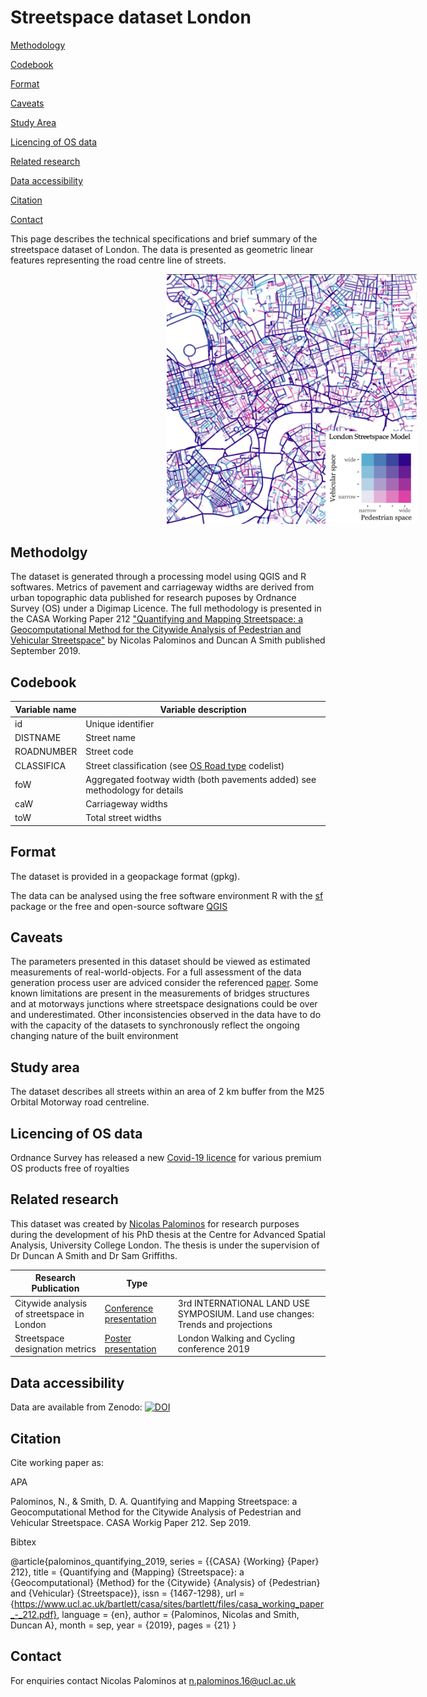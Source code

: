 # Streetspace dataset London

[Methodology](https://github.com/npalomin/streetspace_dataset_ldn#methodolgy)

[Codebook](https://github.com/npalomin/streetspace_dataset_ldn#codebook)

[Format](https://github.com/npalomin/streetspace_dataset_ldn#format)

[Caveats](https://github.com/npalomin/streetspace_dataset_ldn#caveats)

[Study Area](https://github.com/npalomin/streetspace_dataset_ldn#study-area)

[Licencing of OS data](https://github.com/npalomin/streetspace_dataset_ldn#licencing-of-os-data)

[Related research](https://github.com/npalomin/streetspace_dataset_ldn#related-research)

[Data accessibility](https://github.com/npalomin/streetspace_dataset_ldn#data-accessibility)

[Citation](https://github.com/npalomin/streetspace_dataset_ldn#citation)

[Contact](https://github.com/npalomin/streetspace_dataset_ldn#contact)

This page describes the technical specifications and brief summary of the streetspace dataset of London. The data is presented as geometric linear features representing the road centre line of streets.

<img src="sample.png" width="400" style="margin:0px 250px">

## Methodolgy

The dataset is generated through a processing model using QGIS and R softwares. Metrics of pavement and carriageway widths are derived from urban topographic data published for research puposes by Ordnance Survey (OS) under a Digimap Licence. The full methodology is presented in the CASA Working Paper 212 ["Quantifying and Mapping Streetspace: a Geocomputational Method for the Citywide Analysis of Pedestrian and Vehicular Streetspace"](https://www.ucl.ac.uk/bartlett/casa/publications/2019/sep/casa-working-paper-212) by Nicolas Palominos and Duncan A Smith published September 2019.

## Codebook

| Variable name | Variable description |
|----|----|
|id | Unique identifier |
|DISTNAME | Street name |
|ROADNUMBER | Street code |
|CLASSIFICA | Street classification (see [OS Road type](https://www.ordnancesurvey.co.uk/xml/codelists/map/RoadClassificationTypeOML.xml) codelist)|
|foW | Aggregated footway width (both pavements added) see methodology for details |
|caW | Carriageway widths |
|toW | Total street widths |

## Format

The dataset is provided in a geopackage format (gpkg).

The data can be analysed using the free software environment R with the [sf](https://cran.r-project.org/web/packages/sf/index.html) package or the free and open-source software [QGIS](https://qgis.org/en/site/)

## Caveats

The parameters presented in this dataset should be viewed as estimated measurements of real-world-objects. For a full assessment of the data generation process user are adviced consider the referenced [paper](https://www.ucl.ac.uk/bartlett/casa/publications/2019/sep/casa-working-paper-212). Some known limitations are present in the measurements of bridges structures and at motorways junctions where streetspace designations could be over and underestimated. Other inconsistencies observed in the data have to do with the capacity of the datasets to synchronously reflect the ongoing changing nature of the built environment

## Study area

The dataset describes all streets within an area of 2 km buffer from the M25 Orbital Motorway road centreline.

## Licencing of OS data

Ordnance Survey has released a new [Covid-19 licence](https://www.ordnancesurvey.co.uk/about/covid-19/new-to-os) for various premium OS products free of royalties

## Related research

This dataset was created by [Nicolas Palominos](https://npalomin.github.io/) for research purposes during the development of his PhD thesis at the Centre for Advanced Spatial Analysis, University College London. The thesis is under the supervision of Dr Duncan A Smith and Dr Sam Griffiths.

|Research Publication| Type | |
|--|--|--|
|Citywide analysis of streetspace in London |[Conference presentation](https://www.researchgate.net/publication/337745659_Citywide_analysis_of_streetspace_in_London?channel=doi&linkId=5de83ad9299bf10bc34049c8&showFulltext=true#fullTextFileContent) |3rd INTERNATIONAL LAND USE SYMPOSIUM. Land use changes: Trends and projections |
|Streetspace designation metrics |[Poster presentation](https://drive.google.com/file/d/1RwEJdtj4UGNIczO6PAgMO89gK3Xps9Qn/view) |London Walking and Cycling conference 2019 |

## Data accessibility

Data are available from Zenodo: [![DOI](https://zenodo.org/badge/DOI/10.5281/zenodo.3783807.svg)](https://doi.org/10.5281/zenodo.3783807)

## Citation

Cite working paper as:

APA

Palominos, N., & Smith, D. A. Quantifying and Mapping Streetspace: a Geocomputational Method for the Citywide Analysis of Pedestrian and Vehicular Streetspace. CASA Workig Paper 212. Sep 2019.

Bibtex

@article{palominos_quantifying_2019,
    series = {{CASA} {Working} {Paper} 212},
    title = {Quantifying and {Mapping} {Streetspace}: a {Geocomputational} {Method} for the {Citywide} {Analysis} of {Pedestrian} and {Vehicular} {Streetspace}},
    issn = {1467-1298},
    url = {https://www.ucl.ac.uk/bartlett/casa/sites/bartlett/files/casa_working_paper_-_212.pdf},
    language = {en},
    author = {Palominos, Nicolas and Smith, Duncan A},
    month = sep,
    year = {2019},
    pages = {21}
}

## Contact

For enquiries contact Nicolas Palominos at n.palominos.16@ucl.ac.uk
